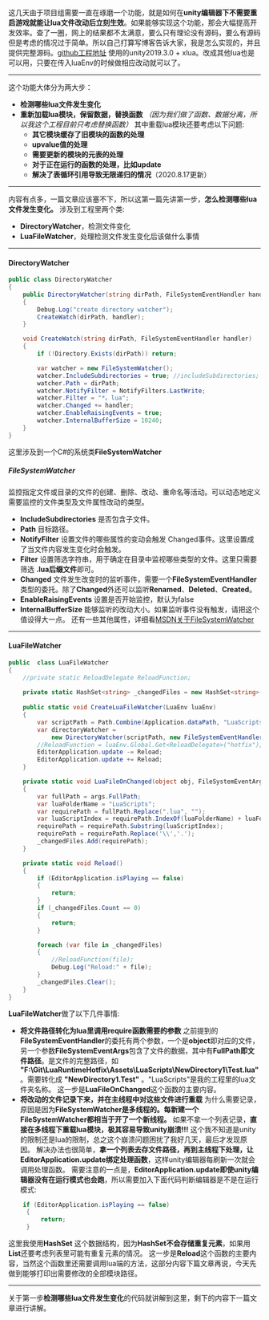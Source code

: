 这几天由于项目组需要一直在琢磨一个功能，就是如何在**unity编辑器下不需要重启游戏就能让lua文件改动后立刻生效**。如果能够实现这个功能，那会大幅提高开发效率。查了一圈，网上的结果都不太满意，要么只有理论没有源码，要么有源码但是考虑的情况过于简单。所以自己打算写博客告诉大家，我是怎么实现的，并且提供完整源码。[github工程地址](https://github.com/756915370/LuaRuntimeHotfix)
使用的unity2019.3.0 + xlua。改成其他lua也是可以用，只要在传入luaEnv的时候做相应改动就可以了。
***
这个功能大体分为两大步：
- **检测哪些lua文件发生变化**
- **重新加载lua模块，保留数据，替换函数** *（因为我们做了函数、数据分离，所以我这个工程目前只考虑替换函数）*
其中重载lua模块还要考虑以下问题:
	- **其它模块缓存了旧模块的函数的处理**
	- **upvalue值的处理**
	- **需要更新的模块的元表的处理**
	- **对于正在运行的函数的处理，比如update**
	- **解决了表循环引用导致无限递归的情况**（2020.8.17更新）
***
内容有点多，一篇文章应该塞不下，所以这第一篇先讲第一步，**怎么检测哪些lua文件发生变化。** 涉及到工程里两个类:
- **DirectoryWatcher**，检测文件变化
- **LuaFileWatcher**，处理检测文件发生变化后该做什么事情
***
#### DirectoryWatcher
```csharp
public class DirectoryWatcher
{
    public DirectoryWatcher(string dirPath, FileSystemEventHandler handler)
    {
        Debug.Log("create directory watcher");
        CreateWatch(dirPath, handler);
    }

    void CreateWatch(string dirPath, FileSystemEventHandler handler)
    {
        if (!Directory.Exists(dirPath)) return;

        var watcher = new FileSystemWatcher();
        watcher.IncludeSubdirectories = true; //includeSubdirectories;
        watcher.Path = dirPath;
        watcher.NotifyFilter = NotifyFilters.LastWrite;
        watcher.Filter = "*。lua";
        watcher.Changed += handler;
        watcher.EnableRaisingEvents = true;
        watcher.InternalBufferSize = 10240;
    }
}
```
这里涉及到一个C#的系统类**FileSystemWatcher**
##### FileSystemWatcher
监控指定文件或目录的文件的创建、删除、改动、重命名等活动。可以动态地定义需要监控的文件类型及文件属性改动的类型。
- **IncludeSubdirectories**  是否包含子文件。
- **Path** 目标路径。
- **NotifyFilter** 设置文件的哪些属性的变动会触发 Changed事件。这里设置成了当文件内容发生变化时会触发。
- **Filter** 设置筛选字符串，用于确定在目录中监视哪些类型的文件。这里只需要筛选 **.lua后缀文件**即可。
- **Changed** 文件发生改变时的监听事件，需要一个**FileSystemEventHandler** 类型的委托。除了**Changed**外还可以监听**Renamed**、**Deleted**、**Created**。
- **EnableRaisingEvents** 设置是否开始监控，默认为false 
-  **InternalBufferSize** 能够监听的改动大小。如果监听事件没有触发，请把这个值设得大一点。
还有一些其他属性，详细看[MSDN关于FileSystemWatcher](https://docs.microsoft.com/en-us/dotnet/api/system.io.filesystemwatcher?view=netcore-3.1)
***
#### LuaFileWatcher
```csharp
public  class LuaFileWatcher
{
    //private static ReloadDelegate ReloadFunction;
    
    private static HashSet<string> _changedFiles = new HashSet<string>();
    
    public static void CreateLuaFileWatcher(LuaEnv luaEnv)
    {
        var scriptPath = Path.Combine(Application.dataPath, "LuaScripts");
        var directoryWatcher =
            new DirectoryWatcher(scriptPath, new FileSystemEventHandler(LuaFileOnChanged));
        //ReloadFunction = luaEnv.Global.Get<ReloadDelegate>("hotfix");
        EditorApplication.update -= Reload;
        EditorApplication.update += Reload;
    }

    private static void LuaFileOnChanged(object obj, FileSystemEventArgs args)
    {
        var fullPath = args.FullPath;
        var luaFolderName = "LuaScripts";
        var requirePath = fullPath.Replace(".lua", "");
        var luaScriptIndex = requirePath.IndexOf(luaFolderName) + luaFolderName.Length + 1;
        requirePath = requirePath.Substring(luaScriptIndex);
        requirePath = requirePath.Replace('\\','.');
        _changedFiles.Add(requirePath);
    }

    private static void Reload()
    {
        if (EditorApplication.isPlaying == false)
        {
            return;
        }
        if (_changedFiles.Count == 0)
        {
            return;
        }

        foreach (var file in _changedFiles)
        {
            //ReloadFunction(file);
            Debug.Log("Reload:" + file);
        }
        _changedFiles.Clear();
    }
}
```
**LuaFileWatcher**做了以下几件事情:
- **将文件路径转化为lua里调用require函数需要的参数**
之前提到的**FileSystemEventHandler**的委托有两个参数，一个是**object**即对应的文件，另一个参数**FileSystemEventArgs**包含了文件的数据，其中有**FullPath即文件路径**。是文件的完整路径，如 **"F:\Git\LuaRuntimeHotfix\Assets\LuaScripts\NewDirectory1\Test.lua"**。需要转化成 **"NewDirectory1.Test"** 。"LuaScripts"是我的工程里的lua文件夹名称。
这一步是**LuaFileOnChanged**这个函数的主要内容。
- **将改动的文件记录下来，并在主线程中对这些文件进行重载**
为什么需要记录，原因是因为**FileSystemWatcher是多线程的。每新建一个FileSystemWatcher都相当于开了一个新线程。** 如果不拿一个列表记录，**直接在多线程下重载lua模块，极其容易导致unity崩溃!!!** 这个我不知道是unity的限制还是lua的限制，总之这个崩溃问题困扰了我好几天，最后才发现原因。
解决办法也很简单，**拿一个列表去存文件路径，再到主线程下处理，让EditorApplication.update绑定处理函数**，这样unity编辑器每刷新一次就会调用处理函数。
需要注意的一点是，**EditorApplication.update即使unity编辑器没有在运行模式也会跑**，所以需要加入下面代码判断编辑器是不是在运行模式:

```csharp
	if (EditorApplication.isPlaying == false)
	 {
	     return;
	 }
```

这里我使用**HashSet** 这个数据结构，因为**HashSet不会存储重复元素**，如果用**List**还要考虑列表里可能有重复元素的情况。
这一步是**Reload**这个函数的主要内容，当然这个函数里还需要调用lua端的方法，这部分内容下篇文章再说，今天先做到能够打印出需要修改的全部模块路径。
***
关于第一步**检测哪些lua文件发生变化**的代码就讲解到这里，剩下的内容下一篇文章进行讲解。
